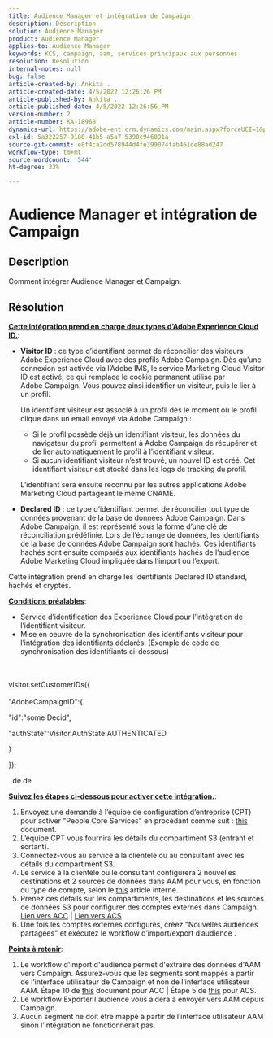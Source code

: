 ```yaml
---
title: Audience Manager et intégration de Campaign
description: Description
solution: Audience Manager
product: Audience Manager
applies-to: Audience Manager
keywords: KCS, campaign, aam, services principaux aux personnes
resolution: Resolution
internal-notes: null
bug: false
article-created-by: Ankita .
article-created-date: 4/5/2022 12:26:26 PM
article-published-by: Ankita .
article-published-date: 4/5/2022 12:26:56 PM
version-number: 2
article-number: KA-18968
dynamics-url: https://adobe-ent.crm.dynamics.com/main.aspx?forceUCI=1&pagetype=entityrecord&etn=knowledgearticle&id=487bc498-dbb4-ec11-983f-000d3a5d0e57
exl-id: 5a322257-9180-41b5-a5a7-5390c946891a
source-git-commit: e8f4ca2dd578944d4fe399074fab461de88ad247
workflow-type: tm+mt
source-wordcount: '544'
ht-degree: 33%

---
```


# Audience Manager et intégration de Campaign

## Description

Comment intégrer Audience Manager et Campaign.

## Résolution




<u><b>Cette intégration prend en charge deux types d’Adobe Experience Cloud ID.</b></u>:

- <b>Visitor ID</b> : ce type d’identifiant permet de réconcilier des visiteurs Adobe Experience Cloud avec des profils Adobe Campaign. Dès qu’une connexion est activée via l’Adobe IMS, le service Marketing Cloud Visitor ID est activé, ce qui remplace le cookie permanent utilisé par Adobe Campaign. Vous pouvez ainsi identifier un visiteur, puis le lier à un profil.



   Un identifiant visiteur est associé à un profil dès le moment où le profil clique dans un email envoyé via Adobe Campaign :

   - Si le profil possède déjà un identifiant visiteur, les données du navigateur du profil permettent à Adobe Campaign de récupérer et de lier automatiquement le profil à l’identifiant visiteur.
   - Si aucun identifiant visiteur n’est trouvé, un nouvel ID est créé. Cet identifiant visiteur est stocké dans les logs de tracking du profil.

   L’identifiant sera ensuite reconnu par les autres applications Adobe Marketing Cloud partageant le même CNAME.
- <b>Declared ID</b> : ce type d’identifiant permet de réconcilier tout type de données provenant de la base de données Adobe Campaign. Dans Adobe Campaign, il est représenté sous la forme d’une clé de réconciliation prédéfinie. Lors de l’échange de données, les identifiants de la base de données Adobe Campaign sont hachés. Ces identifiants hachés sont ensuite comparés aux identifiants hachés de l’audience Adobe Marketing Cloud impliquée dans l’import ou l’export.


Cette intégration prend en charge les identifiants Declared ID standard, hachés et cryptés.

<u><b>Conditions préalables</b></u>:

- Service d’identification des Experience Cloud pour l’intégration de l’identifiant visiteur.
- Mise en oeuvre de la synchronisation des identifiants visiteur pour l’intégration des identifiants déclarés. (Exemple de code de synchronisation des identifiants ci-dessous) &#x200B;

<br><br>visitor.setCustomerIDs({<br><br>
&quot;AdobeCampaignID&quot;:{

&quot;id&quot;:&quot;some Decid&quot;,

&quot;authState&quot;:Visitor.AuthState.AUTHENTICATED

}

});

&#x200B; &#x200B; de  de  &#x200B;

<u><b>Suivez les étapes ci-dessous pour activer cette intégration.</b></u>:

1. Envoyez une demande à l’équipe de configuration d’entreprise (CPT) pour activer &quot;People Core Services&quot; en procédant comme suit : [this](https://adobe-ent.crm.dynamics.com/main.aspx?appid=c8f3a4cd-a068-e911-a957-000d3a34e00b&amp;amp;pagetype=entityrecord&amp;amp;etn=knowledgearticle&amp;amp;id=d2a266a4-b3a9-ec11-983f-000d3a349e63) document.
2. L’équipe CPT vous fournira les détails du compartiment S3 (entrant et sortant).
3. Connectez-vous au service à la clientèle ou au consultant avec les détails du compartiment S3.
4. Le service à la clientèle ou le consultant configurera 2 nouvelles destinations et 2 sources de données dans AAM pour vous, en fonction du type de compte, selon le [this](https://wiki.corp.adobe.com/pages/viewpage.action?pageId=1061261145) article interne.
5. Prenez ces détails sur les compartiments, les destinations et les sources de données S3 pour configurer des comptes externes dans Campaign. [Lien vers ACC](https://experienceleague.adobe.com/docs/experience-cloud-kcs/kbarticles/KA-16470.html?lang=es-ES) | [Lien vers ACS](https://experienceleague.adobe.com/docs/campaign-standard/using/integrating-with-adobe-cloud/working-with-campaign-and-audience-manager-or-people-core-service/sharing-audiences-with-audience-manager-or-people-core-service.html?lang=en)
6. Une fois les comptes externes configurés, créez &quot;Nouvelles audiences partagées&quot; et exécutez le workflow d’import/export d’audience .


<u><b>Points à retenir</b></u>:

1. Le workflow d&#39;import d&#39;audience permet d&#39;extraire des données d&#39;AAM vers Campaign. Assurez-vous que les segments sont mappés à partir de l’interface utilisateur de Campaign et non de l’interface utilisateur AAM. Étape 10 de [this](https://experienceleague.adobe.com/docs/experience-cloud-kcs/kbarticles/KA-16470.html?lang=es-ES) document pour ACC | Étape 5 de [this](https://experienceleague.adobe.com/docs/campaign-standard/using/integrating-with-adobe-cloud/working-with-campaign-and-audience-manager-or-people-core-service/sharing-audiences-with-audience-manager-or-people-core-service.html?lang=en) pour ACS.
2. Le workflow Exporter l&#39;audience vous aidera à envoyer vers AAM depuis Campaign.
3. Aucun segment ne doit être mappé à partir de l’interface utilisateur AAM sinon l’intégration ne fonctionnerait pas.
